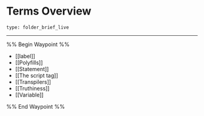 # Terms Overview
 
```ccard
type: folder_brief_live
```
 
---

%% Begin Waypoint %%
- [[label]]
- [[Polyfills]]
- [[Statement]]
- [[The script tag]]
- [[Transpilers]]
- [[Truthiness]]
- [[Variable]]

%% End Waypoint %%